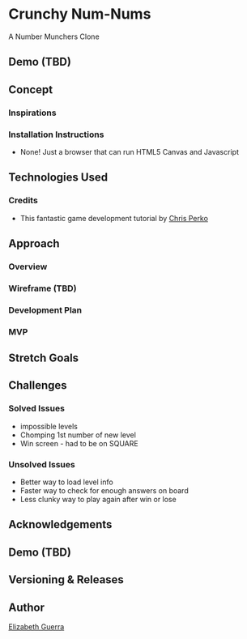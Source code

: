 # Crunchy Num-Nums
A Number Munchers Clone

## Demo (TBD)

## Concept

### Inspirations

### Installation Instructions
- None! Just a browser that can run HTML5 Canvas and Javascript

## Technologies Used

### Credits
- This fantastic game development tutorial by [Chris Perko](https://youtu.be/3EMxBkqC4z0)

## Approach

### Overview

### Wireframe (TBD)

### Development Plan

### MVP

## Stretch Goals

## Challenges
### Solved Issues
- impossible levels
- Chomping 1st number of new level
- Win screen - had to be on SQUARE

### Unsolved Issues
- Better way to load level info
- Faster way to check for enough answers on board
- Less clunky way to play again after win or lose

## Acknowledgements

## Demo (TBD)

## Versioning & Releases

## Author
[Elizabeth Guerra](https://elizabeth-guerra.com)